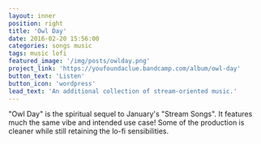 ```yaml
---
layout: inner
position: right
title: 'Owl Day'
date: 2016-02-20 15:56:00
categories: songs music 
tags: music lofi
featured_image: '/img/posts/owlday.png'
project_link: 'https://youfoundaclue.bandcamp.com/album/owl-day'
button_text: 'Listen'
button_icon: 'wordpress'
lead_text: 'An additional collection of stream-oriented music.'
---
```

"Owl Day" is the spiritual sequel to January's "Stream Songs".
It features much the same vibe and intended use case! Some of the production is cleaner while still retaining the lo-fi sensibilities. 